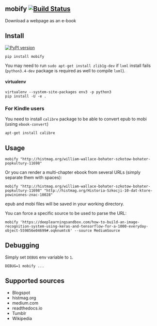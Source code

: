 mobify [![Build Status](https://api.travis-ci.org/macbre/mobify.png?branch=master)](http://travis-ci.org/macbre/mobify)
------

Download a webpage as an e-book

## Install

[![PyPI version](https://img.shields.io/pypi/pyversions/mobify.svg)](https://pypi.python.org/pypi/mobify)

```
pip install mobify
```

You may need to run `sudo apt-get install zlib1g-dev` if `lxml` install fails (`python3.4-dev` package is required as well to compile `lxml`).

#### virtualenv

```
virtualenv --system-site-packages env3 -p python3
pip install -U -e .
```

### For Kindle users

You need to install `calibre` package to be able to convert epub to mobi (using `ebook-convert`)

```
apt-get install calibre
```

## Usage

```
mobify "http://histmag.org/william-wallace-bohater-szkotow-bohater-popkultury-11698"
```

Or you can render a multi-chapter ebook from several URLs (simply separate them with spaces):

```
mobify "http://histmag.org/william-wallace-bohater-szkotow-bohater-popkultury-11698" "http://histmag.org/Historia-Szkocji-10-dat-ktore-powinienes-znac-10028"
```

epub and mobi files will be saved in your working directory.

You can force a specific source to be used to parse the URL:

```
mobify 'https://deeplearningsandbox.com/how-to-build-an-image-recognition-system-using-keras-and-tensorflow-for-a-1000-everyday-object-559856e04699#.oqknumtc6' --source MediumSource
```

## Debugging

Simply set `DEBUG` env variable to `1`.

```
DEBUG=1 mobify ...
```

## Supported sources

* Blogspot
* histmag.org
* medium.com
* readthedocs.io
* Tumblr
* Wikipedia
